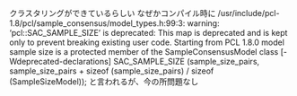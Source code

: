 クラスタリングができているらしい
なぜかコンパイル時に
/usr/include/pcl-1.8/pcl/sample_consensus/model_types.h:99:3: warning: ‘pcl::SAC_SAMPLE_SIZE’ is deprecated: This map is deprecated and is kept only to prevent breaking existing user code. Starting from PCL 1.8.0 model sample size is a protected member of the SampleConsensusModel class [-Wdeprecated-declarations]
   SAC_SAMPLE_SIZE (sample_size_pairs, sample_size_pairs + sizeof (sample_size_pairs) / sizeof (SampleSizeModel));
と言われるが、今の所問題なし

